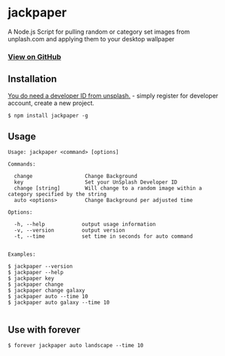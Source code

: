 
# jackpaper

A Node.js Script for pulling random or category set images from unplash.com and applying them to your desktop wallpaper

### [View on GitHub](https://github.com/jackel27/Jackpaper)

## Installation
[You do need a developer ID from unsplash.](https://unsplash.com/developers) - simply register for developer account, create a new project.<br>
```
$ npm install jackpaper -g
```


## Usage
```
Usage: jackpaper <command> [options]

Commands:

  change                 Change Background
  key                    Set your UnSplash Developer ID
  change [string]        Will change to a random image within a category specified by the string
  auto <options>         Change Background per adjusted time

Options:

  -h, --help            output usage information
  -v, --version         output version
  -t, --time            set time in seconds for auto command


Examples:

$ jackpaper --version
$ jackpaper --help
$ jackpaper key
$ jackpaper change
$ jackpaper change galaxy
$ jackpaper auto --time 10
$ jackpaper auto galaxy --time 10


```
## Use with forever
```
$ forever jackpaper auto landscape --time 10   


```
